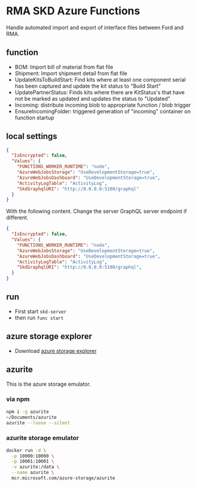 # RMA SKD Azure Functions

Handle automated import and export of interface files between Ford and RMA.

## function

- BOM: Import bill of material from flat file
- Shipment: Import shipment detail from flat file
- UpdateKitsToBuildStart: Find kits where at least one component serial has been captured and update the kit status to "Build Start"
- UpdatePartnerStatus: Finds kits where there are KitStatus's that have not be marked as updated and updates the status to "Updated"
- Incoming: distribute incoming blob to appropriate function / blob trigger
- EnsureIncomingFolder: triggered generation of "incoming" container on function startup

## local settings

```json
{
  "IsEncrypted": false,
  "Values": {
    "FUNCTIONS_WORKER_RUNTIME": "node",
    "AzureWebJobsStorage": "UseDevelopmentStorage=true",
    "AzureWebJobsDashboard": "UseDevelopmentStorage=true",
    "ActivityLogTable": "ActivityLog",
    "SkdGraphqlURI": "http://0.0.0.0:5100/graphql"
  }
}
```

With the following content. Change the server GraphQL server endpoint if different.

```json
{
  "IsEncrypted": false,
  "Values": {
    "FUNCTIONS_WORKER_RUNTIME": "node",
    "AzureWebJobsStorage": "UseDevelopmentStorage=true",
    "AzureWebJobsDashboard": "UseDevelopmentStorage=true",
    "ActivityLogTable": "ActivityLog",
    "SkdGraphqlURI": "http://0.0.0.0:5100/graphql",
  }
}
```

## run

- First start `skd-server`
- then run `func start`

## azure storage explorer

- Download [azure storage explorer](https://azure.microsoft.com/en-us/features/storage-explorer/)

## azurite 

This is the azure storage emulator.

### via npm

```bash
npm i -g azurite
~/Documents/azurite
azurite --loose --silent
```

### azurite storage emulator

```bash
docker run -d \
  -p 10000:10000 \
  -p 10001:10001 \
  -v azurite:/data \
  --name azurite \
  mcr.microsoft.com/azure-storage/azurite
```
